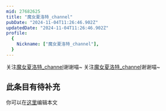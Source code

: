 ```yaml
---
mid: 27682625
title: "魔女夏洛特_channel"
pubDate: "2024-11-04T11:26:46.902Z"
updatedDate: "2024-11-04T11:26:46.902Z"
profile:
  {
    Nickname: ["魔女夏洛特_channel"],
  }
---
```


关注[魔女夏洛特_channel](https://space.bilibili.com/27682625)谢谢喵~ 关注[魔女夏洛特_channel](https://space.bilibili.com/27682625)谢谢喵~

## 此条目有待补充
你可以在[这里](https://github.com/Yuhanawa/VTuber.ICU-Content/edit/master/v/魔女夏洛特_channel/index.md)编辑本文
